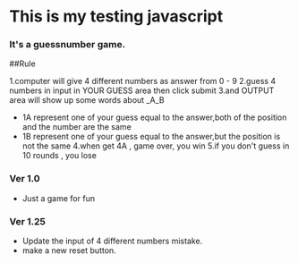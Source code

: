 # This is my testing javascript 

### It's a guessnumber game.

##Rule

1.computer will give 4 different numbers as answer from 0 - 9
2.guess 4 numbers in input in YOUR GUESS area then click submit
3.and OUTPUT area will show up some words about _A_B 
 * 1A represent one of your guess equal to the answer,both of the position and the number are the same
 * 1B represent one of your guess equal to the answer,but the position is not the same
4.when get 4A , game over, you win 
5.if you don't guess in 10 rounds , you lose 

### Ver 1.0

 * Just a game for fun 

### Ver 1.25

 * Update the input of 4 different numbers mistake.
 * make a new reset button.

 